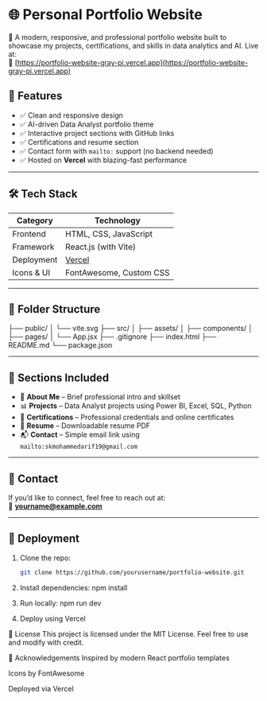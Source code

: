 # 🌐 Personal Portfolio Website

🚀 A modern, responsive, and professional portfolio website built to showcase my projects, certifications, and skills in data analytics and AI. Live at:  
🔗 [https://portfolio-website-gray-pi.vercel.app](https://portfolio-website-gray-pi.vercel.app)


## 📌 Features

- ✅ Clean and responsive design
- ✅ AI-driven Data Analyst portfolio theme
- ✅ Interactive project sections with GitHub links
- ✅ Certifications and resume section
- ✅ Contact form with `mailto:` support (no backend needed)
- ✅ Hosted on **Vercel** with blazing-fast performance

---

## 🛠️ Tech Stack

| Category      | Technology                |
|---------------|---------------------------|
| Frontend      | HTML, CSS, JavaScript     |
| Framework     | React.js (with Vite)      |
| Deployment    | [Vercel](https://vercel.com) |
| Icons & UI    | FontAwesome, Custom CSS   |

---

## 📂 Folder Structure

├── public/
│ └── vite.svg
├── src/
│ ├── assets/
│ ├── components/
│ ├── pages/
│ └── App.jsx
├── .gitignore
├── index.html
├── README.md
└── package.json


---

## 📄 Sections Included

- 🧠 **About Me** – Brief professional intro and skillset
- 📊 **Projects** – Data Analyst projects using Power BI, Excel, SQL, Python
- 📜 **Certifications** – Professional credentials and online certificates
- 📁 **Resume** – Downloadable resume PDF
- 📬 **Contact** – Simple email link using `mailto:skmohammedarif19@gmail.com`

---

## 📧 Contact

If you’d like to connect, feel free to reach out at:  
📮 **[yourname@example.com](mailto:skmohammedarif19@gmail.com)**

---

## 🚀 Deployment

1. Clone the repo:
   ```bash
   git clone https://github.com/yourusername/portfolio-website.git

2. Install dependencies:
   npm install

3. Run locally:
   npm run dev

4. Deploy using Vercel


📜 License
This project is licensed under the MIT License.
Feel free to use and modify with credit.

🙌 Acknowledgements
Inspired by modern React portfolio templates

Icons by FontAwesome

Deployed via Vercel
